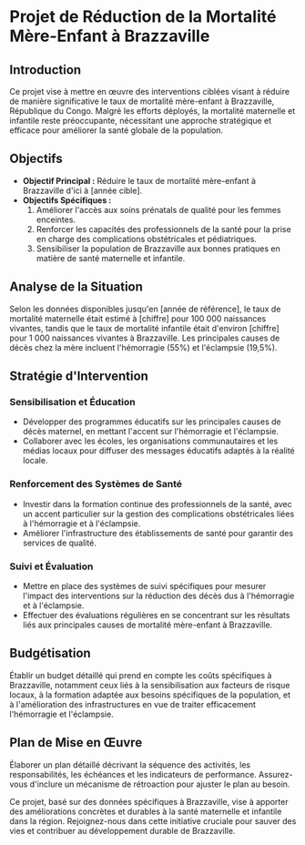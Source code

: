 
# Projet de Réduction de la Mortalité Mère-Enfant à Brazzaville

## Introduction

Ce projet vise à mettre en œuvre des interventions ciblées visant à réduire de manière significative le taux de mortalité mère-enfant à Brazzaville, République du Congo. Malgré les efforts déployés, la mortalité maternelle et infantile reste préoccupante, nécessitant une approche stratégique et efficace pour améliorer la santé globale de la population.

## Objectifs

- **Objectif Principal :** Réduire le taux de mortalité mère-enfant à Brazzaville d'ici à [année cible].
- **Objectifs Spécifiques :**
  1. Améliorer l'accès aux soins prénatals de qualité pour les femmes enceintes.
  2. Renforcer les capacités des professionnels de la santé pour la prise en charge des complications obstétricales et pédiatriques.
  3. Sensibiliser la population de Brazzaville aux bonnes pratiques en matière de santé maternelle et infantile.

## Analyse de la Situation

Selon les données disponibles jusqu'en [année de référence], le taux de mortalité maternelle était estimé à [chiffre] pour 100 000 naissances vivantes, tandis que le taux de mortalité infantile était d'environ [chiffre] pour 1 000 naissances vivantes à Brazzaville. Les principales causes de décès chez la mère incluent l'hémorragie (55%) et l'éclampsie (19,5%).

## Stratégie d'Intervention

### Sensibilisation et Éducation

- Développer des programmes éducatifs sur les principales causes de décès maternel, en mettant l'accent sur l'hémorragie et l'éclampsie.
- Collaborer avec les écoles, les organisations communautaires et les médias locaux pour diffuser des messages éducatifs adaptés à la réalité locale.

### Renforcement des Systèmes de Santé

- Investir dans la formation continue des professionnels de la santé, avec un accent particulier sur la gestion des complications obstétricales liées à l'hémorragie et à l'éclampsie.
- Améliorer l'infrastructure des établissements de santé pour garantir des services de qualité.

### Suivi et Évaluation

- Mettre en place des systèmes de suivi spécifiques pour mesurer l'impact des interventions sur la réduction des décès dus à l'hémorragie et à l'éclampsie.
- Effectuer des évaluations régulières en se concentrant sur les résultats liés aux principales causes de mortalité mère-enfant à Brazzaville.

## Budgétisation

Établir un budget détaillé qui prend en compte les coûts spécifiques à Brazzaville, notamment ceux liés à la sensibilisation aux facteurs de risque locaux, à la formation adaptée aux besoins spécifiques de la population, et à l'amélioration des infrastructures en vue de traiter efficacement l'hémorragie et l'éclampsie.

## Plan de Mise en Œuvre

Élaborer un plan détaillé décrivant la séquence des activités, les responsabilités, les échéances et les indicateurs de performance. Assurez-vous d'inclure un mécanisme de rétroaction pour ajuster le plan au besoin.

Ce projet, basé sur des données spécifiques à Brazzaville, vise à apporter des améliorations concrètes et durables à la santé maternelle et infantile dans la région. Rejoignez-nous dans cette initiative cruciale pour sauver des vies et contribuer au développement durable de Brazzaville.